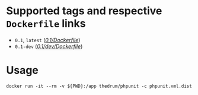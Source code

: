 # Supported tags and respective `Dockerfile` links
 - `0.1`, `latest` (*[0.1/Dockerfile](https://github.com/thedrum-developers/docker-phpunit/blob/master/0.1/Dockerfile)*)
 - `0.1-dev` (*[0.1/dev/Dockerfile](https://github.com/thedrum-developers/docker-phpunit/blob/master/0.1/dev/Dockerfile)*)

# Usage
```
docker run -it --rm -v ${PWD}:/app thedrum/phpunit -c phpunit.xml.dist

```